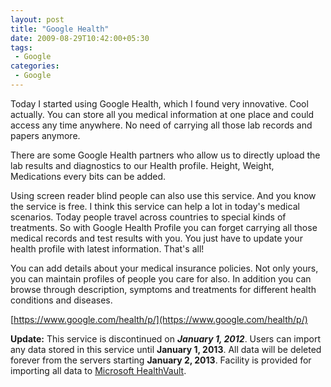 ```yaml
---
layout: post
title: "Google Health"
date: 2009-08-29T10:42:00+05:30
tags:
 - Google
categories:
 - Google
---
```


Today I started using Google Health, which I found very innovative. Cool actually. You can store all you medical information at one place and could access any time anywhere. No need of carrying all those lab records and papers anymore.

There are some Google Health partners who allow us to directly upload the lab results and diagnostics to our Health profile. Height, Weight, Medications every bits can be added.

Using screen reader blind people can also use this service. And you know the service is free. I think this service can help a lot in today's medical scenarios. Today people travel across countries to special kinds of treatments. So with Google Health Profile you can forget carrying all those medical records and test results with you. You just have to update your health profile with latest information. That's all!

You can add details about your medical insurance policies. Not only yours, you can maintain profiles of people you care for also. In addition you can browse through description, symptoms and treatments for different health conditions and diseases.

[https://www.google.com/health/p/](https://www.google.com/health/p/)

**Update:** This service is discontinued on ***January 1, 2012***. Users can import any data stored in this service until **January 1, 2013**. All data will be deleted forever from the servers starting **January 2, 2013**. Facility is provided for importing all data to [Microsoft HealthVault](http://www.microsoft.com/en-us/healthvault/).
